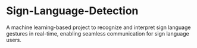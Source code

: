 # Sign-Language-Detection
A machine learning-based project to recognize and interpret sign language gestures in real-time, enabling seamless communication for sign language users.
